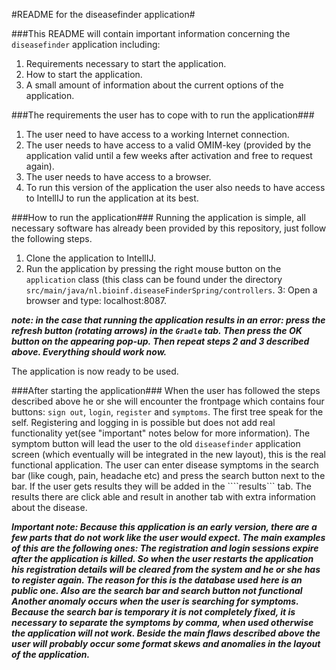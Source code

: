 #README for the diseasefinder application#

###This README will contain important information concerning the ```diseasefinder``` application including:
1. Requirements necessary to start the application.
2. How to start the application.
3. A small amount of information about the current options of the application. 

###The requirements the user has to cope with to run the application###
1. The user need to have access to a working Internet connection.
2. The user needs to have access to a valid OMIM-key (provided by the application valid until a few weeks after activation and free to request again).
3. The user needs to have access to a browser.
4. To run this version of the application the user also needs to have access to IntellIJ to run the application at its best.

###How to run the application###
Running the application is simple, all necessary software has already been provided by this repository, just follow the following steps. 
1. Clone the application to IntellIJ. 
2. Run the application by pressing the right mouse button on the ```application``` class (this class can be found under the directory ```src/main/java/nl.bioinf.diseaseFinderSpring/controllers```.
3: Open a browser and type: localhost:8087.

***note: in the case that running the application results in an error: press the refresh button (rotating arrows) in the ```Gradle``` tab. Then press the OK button on the appearing pop-up. Then repeat steps 2 and 3 described above. Everything should work now.***

The application is now ready to be used.

###After starting the application###
When the user has followed the steps described above he or she will encounter the frontpage which contains four buttons: ```sign out```, ```login```,  ```register``` and ```symptoms```. The first tree speak for the self. Registering and logging in is possible but does not add real functionality yet(see "important" notes below for more information). The symptom button will lead the user to the old ```diseasefinder``` application screen (which eventually will be integrated in the new layout), this is the real functional application. The user can enter disease symptoms in the search bar (like cough, pain, headache etc) and press the search button next to the bar. If the user gets results they will be added in the ````results``` tab. The results there are click able and result in another tab with extra information about the disease.  

***Important note: Because this application is an early version, there are a few parts that do not work like the user would expect. The main examples of this are the following ones: The registration and login sessions expire after the application is killed. So when the user restarts the application his registration details will be cleared from the system and he or she has to register again. The reason for this is the database used here is an public one. Also are the search bar and search button not functional  Another anomaly occurs when the user is searching for symptoms. Because the search bar is temporary it is not completely fixed, it is necessary to separate the symptoms by comma, when used otherwise the application will not work. Beside the main flaws described above the user will probably occur some format skews and anomalies in the layout of the application.***